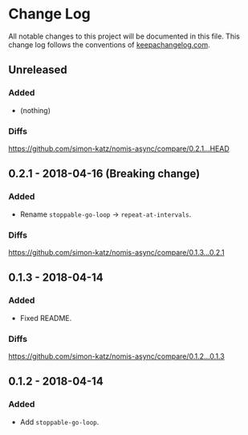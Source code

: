# Change Log
All notable changes to this project will be documented in this file. This change log follows the conventions of [keepachangelog.com](http://keepachangelog.com/).

## Unreleased

### Added

- (nothing)

### Diffs

https://github.com/simon-katz/nomis-async/compare/0.2.1...HEAD


## 0.2.1 - 2018-04-16 (Breaking change)

### Added

- Rename `stoppable-go-loop` -> `repeat-at-intervals`.

### Diffs

https://github.com/simon-katz/nomis-async/compare/0.1.3...0.2.1


## 0.1.3 - 2018-04-14

### Added

- Fixed README.

### Diffs

https://github.com/simon-katz/nomis-async/compare/0.1.2...0.1.3


## 0.1.2 - 2018-04-14

### Added

- Add `stoppable-go-loop`.
